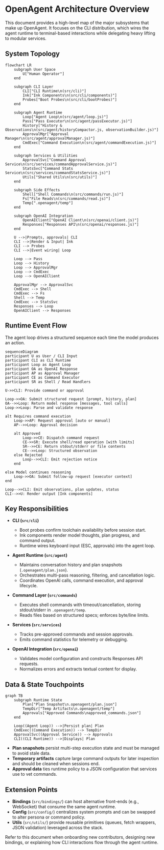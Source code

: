 # OpenAgent Architecture Overview

This document provides a high-level map of the major subsystems that make up OpenAgent.
It focuses on the CLI distribution, which wires the agent runtime to terminal-based
interactions while delegating heavy lifting to modular services.

## System Topology

```mermaid
flowchart LR
    subgraph User Space
        U["Human Operator"]
    end

    subgraph CLI Layer
        CLI["CLI Runtime\n(src/cli)"]
        Ink["Ink Components\n(src/cli/components)"]
        Probes["Boot Probes\n(src/cli/bootProbes)"]
    end

    subgraph Agent Runtime
        Loop["Agent Loop\n(src/agent/loop.js)"]
        Pass["Pass Executor\n(src/agent/passExecutor.js)"]
        History["History & Observations\n(src/agent/historyCompactor.js, observationBuilder.js)"]
        ApprovalMgr["Approval Manager\n(src/agent/approvalManager.js)"]
        CmdExec["Command Execution\n(src/agent/commandExecution.js)"]
    end

    subgraph Services & Utilities
        ApprovalSvc["Command Approval Service\n(src/services/commandApprovalService.js)"]
        StatsSvc["Command Stats Service\n(src/services/commandStatsService.js)"]
        Utils["Shared Utils\n(src/utils)"]
    end

    subgraph Side Effects
        Shell["Shell Commands\n(src/commands/run.js)"]
        Fs["File Reads\n(src/commands/read.js)"]
        Temp[".openagent/temp"]
    end

    subgraph OpenAI Integration
        OpenAIClient["OpenAI Client\n(src/openai/client.js)"]
        Responses["Responses API\n(src/openai/responses.js)"]
    end

    U -->|Prompts, approvals| CLI
    CLI -->|Render & Input| Ink
    CLI --> Probes
    CLI -->|Event wiring| Loop

    Loop --> Pass
    Loop --> History
    Loop --> ApprovalMgr
    Loop --> CmdExec
    Loop --> OpenAIClient

    ApprovalMgr --> ApprovalSvc
    CmdExec --> Shell
    CmdExec --> Fs
    Shell --> Temp
    CmdExec --> StatsSvc
    Responses --> Loop
    OpenAIClient --> Responses
```

## Runtime Event Flow

The agent loop drives a structured sequence each time the model produces an action.

```mermaid
sequenceDiagram
participant U as User / CLI Input
participant CLI as CLI Runtime
participant Loop as Agent Loop
participant OA as OpenAI Response
participant AP as Approval Manager
participant CE as Command Executor
participant SR as Shell / Read Handlers

U->>CLI: Provide command or approval

Loop->>OA: Submit structured request [prompt, history, plan]
OA-->>Loop: Return model response [messages, tool calls]
Loop->>Loop: Parse and validate response

alt Requires command execution
    Loop->>AP: Request approval [auto or manual]
    AP-->>Loop: Approval decision

    alt Approved
        Loop->>CE: Dispatch command request
        CE->>SR: Execute shell/read operation [with limits]
        SR-->>CE: Return stdout/stderr or file contents
        CE-->>Loop: Structured observation
    else Rejected
        Loop-->>CLI: Emit rejection notice
    end

else Model continues reasoning
    Loop->>OA: Submit follow-up request [executor context]
end

Loop-->>CLI: Emit observations, plan updates, status
CLI-->>U: Render output [Ink components]
```

## Key Responsibilities

- **CLI (`src/cli`)**
  - Boot probes confirm toolchain availability before session start.
  - Ink components render model thoughts, plan progress, and command output.
  - Runtime wires keyboard input (ESC, approvals) into the agent loop.

- **Agent Runtime (`src/agent`)**
  - Maintains conversation history and plan snapshots (`.openagent/plan.json`).
  - Orchestrates multi-pass reasoning, filtering, and cancellation logic.
  - Coordinates OpenAI calls, command execution, and approval lifecycle.

- **Command Layer (`src/commands`)**
  - Executes shell commands with timeout/cancellation, storing stdout/stderr in `.openagent/temp`.
  - Reads files based on structured specs; enforces byte/line limits.

- **Services (`src/services`)**
  - Tracks pre-approved commands and session approvals.
  - Emits command statistics for telemetry or debugging.

- **OpenAI Integration (`src/openai`)**
  - Validates model configuration and constructs Responses API requests.
  - Normalizes errors and extracts textual content for display.

## Data & State Touchpoints

```mermaid
graph TB
    subgraph Runtime State
        Plan["Plan Snapshot\n.openagent/plan.json"]
        TempDir["Temp Artifacts\n.openagent/temp"]
        Approvals["Approved Commands\napproved_commands.json"]
    end

    Loop((Agent Loop)) -->|Persist plan| Plan
    CmdExec((Command Execution)) --> TempDir
    ApprovalSvc((Approval Service)) --> Approvals
    CLI((CLI Runtime)) -->|Displays| Plan
```

- **Plan snapshots** persist multi-step execution state and must be managed to avoid stale data.
- **Temporary artifacts** capture large command outputs for later inspection and should be cleaned when sessions end.
- **Approval data** ties runtime policy to a JSON configuration that services use to vet commands.

## Extension Points

- **Bindings** (`src/bindings/`) can host alternative front-ends (e.g., WebSocket) that consume the same agent runtime.
- **Config** (`src/config/`) centralizes system prompts and can be swapped to alter persona or command policy.
- **Utils** (`src/utils/`) provide reusable primitives (queues, fetch wrappers, JSON validation) leveraged across the stack.

Refer to this document when onboarding new contributors, designing new bindings, or explaining how CLI interactions flow through the agent runtime.

